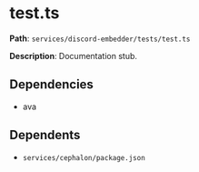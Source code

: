 # test.ts

**Path**: `services/discord-embedder/tests/test.ts`

**Description**: Documentation stub.

## Dependencies
- ava

## Dependents
- `services/cephalon/package.json`

